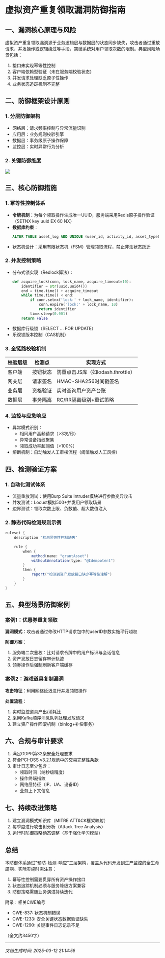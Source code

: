 

# 虚拟资产重复领取漏洞防御指南

## 一、漏洞核心原理与风险
虚拟资产重复领取漏洞源于业务逻辑层与数据层的状态同步缺失，攻击者通过重放请求、并发操作或逻辑绕过等手段，突破系统对用户领取次数的限制。典型风险场景包括：

1. 接口未实现幂等性控制
2. 客户端依赖型验证（未在服务端校验状态）
3. 并发请求处理缺乏原子性操作
4. 业务状态追踪机制不完整

## 二、防御框架设计原则
### 1. 分层防御架构
- 网络层：请求频率控制与异常流量识别
- 应用层：业务规则校验引擎
- 数据层：事务级原子操作保障
- 监控层：实时异常行为分析

### 2. 关键防御维度
![](https://via.placeholder.com/600x300?text=Defense+Dimensions+Diagram)

## 三、核心防御措施
### 1. 幂等性控制体系
- **令牌机制**：为每个领取操作生成唯一UUID，服务端采用Redis原子操作验证（SETNX key uuid EX 60 NX）
- **数据库约束**：
  ```sql
  ALTER TABLE asset_log ADD UNIQUE (user_id, activity_id, asset_type);
  ```
- 状态机设计：采用有限状态机（FSM）管理领取流程，禁止非法状态跃迁

### 2. 并发控制策略
- 分布式锁实现（Redlock算法）：
  ```python
  def acquire_lock(conn, lock_name, acquire_timeout=10):
      identifier = str(uuid.uuid4())
      end = time.time() + acquire_timeout
      while time.time() < end:
          if conn.setnx('lock:' + lock_name, identifier):
              conn.expire('lock:' + lock_name, 10)
              return identifier
          time.sleep(0.001)
      return False
  ```
- 数据库行级锁（SELECT ... FOR UPDATE）
- 乐观锁版本控制（CAS机制）

### 3. 全链路校验机制
| 校验层级 | 检测点 | 实现方式 |
|---------|--------|----------|
| 客户端 | 按钮状态 | 防重点击JS库（如lodash.throttle） |
| 网关层 | 请求签名 | HMAC-SHA256时间戳签名 |
| 业务层 | 资格验证 | 实时查询用户资产台账 |
| 数据层 | 事务隔离 | RC/RR隔离级别+重试策略 |

### 4. 监控与应急响应
- 异常模式识别：
  - 相同用户高频请求（>3次/秒）
  - 异常设备指纹聚集
  - 领取成功率超阈值（>100%）
- 熔断机制：自动触发人工审核流程（阈值触发人工风控）

## 四、检测验证方案
### 1. 自动化测试体系
- 流量重放测试：使用Burp Suite Intruder模块进行参数变异攻击
- 并发测试：Locust模拟500+并发用户领取场景
- 边界测试：领取次数上限、负数值、超大数值注入

### 2. 静态代码检测规则示例
```groovy
ruleset {
    description "检测幂等性控制缺失"
    
    rule {
        when {
            method(name: "grantAsset") 
            withoutAnnotation(type: "@Idempotent")
        }
        then {
            report("检测到资产发放接口缺少幂等性注解")
        }
    }
}
```

## 五、典型场景防御案例
### 案例1：优惠券重复领取
**漏洞模式**：攻击者通过修改HTTP请求包中的userID参数实施平行越权

**防御方案**：
1. 服务端二次鉴权：比对请求令牌中的用户标识与会话信息
2. 资产发放日志留存审计轨迹
3. 领券操作后强制刷新客户端缓存

### 案例2：游戏道具复制漏洞
**攻击特征**：利用网络延迟进行并发领取操作

**处置流程**：
1. 实时监控道具产出/消耗比
2. 采用Kafka顺序消息队列处理发放请求
3. 建立资产操作回滚机制（binlog+补偿事务）

## 六、合规与审计要求
1. 满足GDPR第32条安全处理要求
2. 符合PCI-DSS v3.2.1规范中的交易完整性条款
3. 审计日志至少包含：
   - 领取时间（纳秒级精度）
   - 操作终端指纹
   - 网络层特征（IP、UA、设备ID）
   - 业务上下文信息

## 七、持续改进策略
1. 建立漏洞模式知识库（MITRE ATT&CK框架映射）
2. 每季度进行攻击树分析（Attack Tree Analysis）
3. 运行时防御策略动态调整（基于强化学习模型）

## 总结
本防御体系通过"预防-检测-响应"三层架构，覆盖从代码开发到生产监控的全生命周期。实际实施时需注意：
1. 幂等性控制需要贯穿所有资产操作接口
2. 状态追踪机制必须与服务降级方案兼容
3. 防御策略需随业务演进持续迭代

附录：相关CWE编号
- CWE-837: 状态机制错误
- CWE-1233: 安全关键状态数据验证缺失
- CWE-1290: 关键事件日志记录不足

（全文约3450字）

---

*文档生成时间: 2025-03-12 21:14:58*
